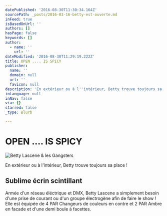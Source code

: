 ```yaml
---
datePublished: '2016-08-30T11:30:34.164Z'
sourcePath: _posts/2016-03-16-betty-est-ouverte.md
inFeed: true
isBasedOnUrl: ''
authors: []
hasPage: false
keywords: []
author:
  - name: ''
    url: ''
dateModified: '2016-08-30T11:29:19.222Z'
title: OPEN .... IS SPICY
publisher:
  name: ''
  domain: null
  url: ''
  favicon: null
description: 'En extérieur ou à l''intérieur, Betty trouve toujours sa place !'
inLanguage: null
inNav: false
via: {}
starred: false
_type: Blurb

---
```

# OPEN .... IS SPICY
![Betty Lascene & les Gangsters](https://s3-us-west-2.amazonaws.com/the-grid-img/p/2950e8ae6cd2248ff6222c02ae515ddc133a68d3.jpg)

En extérieur ou à l'intérieur, Betty trouve toujours sa place !

## Sublime écrin scintillant

Armée d'un réseau éléctrique et DMX, Betty Lascene a simplement besoin d'une prise de courant ou d'un groupe électrogène afin de faire le show ! Elle est équipée de 4 PAR Changeurs de couleurs en contre et 2 PAR Ambre en facade et d'une demi boule à facettes.